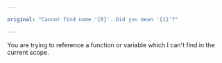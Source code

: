 ```yaml
---

original: "Cannot find name '{0}'. Did you mean '{1}'?"

---
```


You are trying to reference a function or variable which I can't find in the current scope.